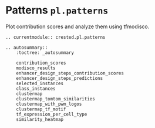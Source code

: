 # Patterns `pl.patterns`

Plot contribution scores and analyze them using tfmodisco.

```{eval-rst}
.. currentmodule:: crested.pl.patterns
```

```{eval-rst}
.. autosummary::
    :toctree: _autosummary

    contribution_scores
    modisco_results
    enhancer_design_steps_contribution_scores
    enhancer_design_steps_predictions
    selected_instances
    class_instances
    clustermap
    clustermap_tomtom_similarities
    clustermap_with_pwm_logos
    clustermap_tf_motif
    tf_expression_per_cell_type
    similarity_heatmap
```
